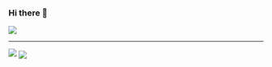 ### Hi there 👋

<!--

Here are some ideas to get you started:

- 🔭 I’m currently working on ...
- 🌱 I’m currently learning ...
- 👯 I’m looking to collaborate on ...
- 🤔 I’m looking for help with ...
- 💬 Ask me about ...
- 📫 How to reach me: ...
- 😄 Pronouns: ...
- ⚡ Fun fact: ...
-->

<img src="https://github-readme-stats.vercel.app/api?username=alessandrogelmi&show_icons=true&theme=dark" />
<hr>
<img src="https://github-readme-stats.vercel.app/api/top-langs/?username=alessandrogelmi&layout=compact&langs_count=6&theme=dark" />
<img align="center" src="https://github-readme-stats.anuraghazra1.vercel.app/api/pin/?username=alessandrogelmi&repo=Covid19-Italy-Data&theme=dark" />
